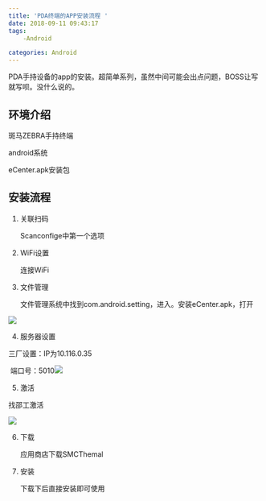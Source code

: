 ```yaml
---
title: 'PDA终端的APP安装流程 '
date: 2018-09-11 09:43:17
tags:   
	-Android 

categories: Android
---
```


PDA手持设备的app的安装。超简单系列，虽然中间可能会出点问题，BOSS让写就写呗。没什么说的。

<!--more-->

## 环境介绍

斑马ZEBRA手持终端

android系统

eCenter.apk安装包

## 安装流程

1. 关联扫码

   Scanconfige中第一个选项

2. WiFi设置

   连接WiFi 

3. 文件管理

   文件管理系统中找到com.android.setting，进入。安装eCenter.apk，打开

![](C:\Users\smc7050u01\Pictures\图片\360桌面截图20180920085030.jpg)

4.  服务器设置

   三厂设置：IP为10.116.0.35

   ​		      端口号：5010![](C:\Users\smc7050u01\Pictures\图片\729450186806079497.jpg)

5.  激活

   找邵工激活

![](C:\Users\smc7050u01\Pictures\图片\788317985690096451.jpg)

6. 下载

   应用商店下载SMCThemal

7. 安装

   下载下后直接安装即可使用





